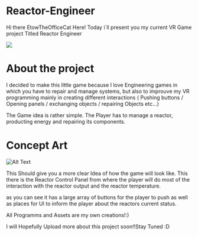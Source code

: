 # Reactor-Engineer

Hi there EtowTheOfficeCat Here! Today i´ll present you my current VR Game project Titled Reactor Engineer

![](https://media.giphy.com/media/pOKrXLf9N5g76/giphy.gif)

# About the project
I decided to make this little game because I love Engineering games in which you have to repair and manage systems, but also to improuve my VR programming mainly in creating different interactions ( Pushing buttons / Opening panels / exchanging objects / repairing Objects etc...) 

The Game idea is rather simple. The Player has to manage a reactor, producting energy and repairing its components.

# Concept Art

![Alt Text](https://i.imgur.com/3TXh2sN.jpg)

This Should give you a more clear Idea of how the game will look like. This there is the Reactor Control Panel from where the player will do most of the interaction with the reactor output and the reactor temperature.

as you can see it has a large array of buttons for the player to push as well as places for UI to inform the player about the reactors current status. 

All Programms and Assets are my own creations!:)

I will Hopefully Upload more about this project soon!!Stay Tuned :D

